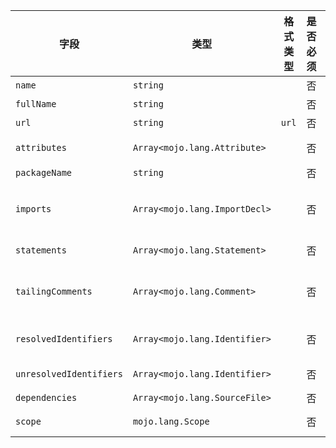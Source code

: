 | 字段 | 类型 | 格式类型 | 是否必须 | 默认值 | 说明 |
|---|---|---|---|---|---|
| `name` | `string` |  | 否 |  |
| `fullName` | `string` |  | 否 |  |
| `url` | `string` | `url` | 否 |  |
| `attributes` | `Array<mojo.lang.Attribute>` |  | 否 |  | 循环依赖文件名称 'circle_dependency' |
| `packageName` | `string` |  | 否 |  |
| `imports` | `Array<mojo.lang.ImportDecl>` |  | 否 |  | imports decl index for this file, will still exist in the statements |
| `statements` | `Array<mojo.lang.Statement>` |  | 否 |  | statements in this file |
| `tailingComments` | `Array<mojo.lang.Comment>` |  | 否 |  | comments after all statements but before the end of the source file |
| `resolvedIdentifiers` | `Array<mojo.lang.Identifier>` |  | 否 |  | resolved identifiers not in this source file |
| `unresolvedIdentifiers` | `Array<mojo.lang.Identifier>` |  | 否 |  | unresolved identifiers in this file |
| `dependencies` | `Array<mojo.lang.SourceFile>` |  | 否 |  |  |
| `scope` | `mojo.lang.Scope` |  | 否 |  | package scope (this file only) |
